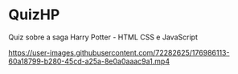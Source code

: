 # QuizHP
Quiz sobre a saga Harry Potter - HTML CSS e JavaScript


https://user-images.githubusercontent.com/72282625/176986113-60a18799-b280-45cd-a25a-8e0a0aaac9a1.mp4

